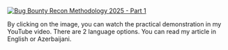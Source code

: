 [![Bug Bounty Recon Methodology 2025 - Part 1](https://img.youtube.com/vi/bjl01PCZJ5c/maxresdefault.jpg)](https://www.youtube.com/watch?v=bjl01PCZJ5c)

By clicking on the image, you can watch the practical demonstration in my YouTube video.
There are 2 language options. You can read my article in English or Azerbaijani.
